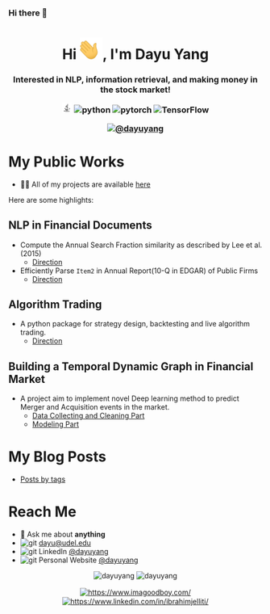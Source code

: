 ### Hi there 👋

<!--
**dayuyang1999/dayuyang1999** is a ✨ _special_ ✨ repository because its `README.md` (this file) appears on your GitHub profile.


Here are some ideas to get you started:

- 🔭 I’m Full-Stack Software Engineer
- 🌱 I’m currently learning 
- 👯 I’m looking to collaborate on ...
- 🤔 I’m looking for help with ...
- 💬 Ask me about ...
- 📫 How to reach me: 
  -
- 😄 Pronouns: ...
- ⚡ Fun fact: ...
-->




<h1 align="center">Hi <img width="45" src="waving_hand.gif">, I'm Dayu Yang </h1>
<p align="center">
</p>
<h3 align="center"> Interested in NLP, information retrieval, and making money in the stock market!
<p align="center">
 <img src="https://raw.githubusercontent.com/vorillaz/devicons/master/!SVG/java.svg" alt="JAVA" width="20" height="20"/> 
 <img src="https://img.icons8.com/color/48/000000/python.png" alt="python" width="20" height="20"/>
 <img src="https://www.vectorlogo.zone/logos/pytorch/pytorch-icon.svg" alt="pytorch"  width="20" height="20" /> 
 <img src="https://www.vectorlogo.zone/logos/tensorflow/tensorflow-icon.svg" alt="TensorFlow"  width="20" height="20" /> 

 <!-- <img src="https://img.icons8.com/color/48/000000/git.png" alt="git" width="20" height="20"/> 
 <img src="https://img.icons8.com/color/48/000000/gitlab.png" alt="gitlab" width="20" height="20"/>
 <img src="https://raw.githubusercontent.com/vorillaz/devicons/master/!SVG/jquery_logo.svg" alt="jquery" width="20" height="20" />
 <img src="https://www.vectorlogo.zone/logos/nestjs/nestjs-ar21.svg" alt="NestJS"  width="20" height="20" />
 <img src="https://img.icons8.com/plasticine/48/000000/react.png" alt="react" width="20" height="20" />
 <img src="https://img.icons8.com/color/48/000000/angularjs.png" alt="Angular" width="20" height="20"/>
 <img src="https://raw.githubusercontent.com/vorillaz/devicons/master/!SVG/dotnet.svg" alt=".Net" width="20" height="20"/>
 <img src="https://www.vectorlogo.zone/logos/golang/golang-ar21.svg" alt="Go" height="20"/>
 <img src="https://raw.githubusercontent.com/vorillaz/devicons/master/!SVG/java.svg" alt="JAVA" width="20" height="20"/> 
 <img src="https://img.icons8.com/color/48/000000/nodejs.png" alt="NodeJS" width="20" height="20"/> 
 <img src="https://www.vectorlogo.zone/logos/amazon_aws/amazon_aws-ar21.svg" width="20" height="20" /> 
 <img src="https://img.icons8.com/color/48/000000/google-cloud-platform.png" alt="google cloud"  width="20" height="20" /> 
 <img src="https://img.icons8.com/color/48/000000/azure-1.png" alt="azure"  width="20" height="20" />
 <img src="https://img.icons8.com/color/48/000000/linux.png" alt="Linux"  width="20" height="20" />
 <img src="https://img.icons8.com/color/48/000000/docker.png" alt="docker"  width="20" height="20" /> 
 <img src="https://img.icons8.com/color/48/000000/kubernetes.svg" alt="kubernetes"  width="20" height="20" /> 
 <img src="https://www.vectorlogo.zone/logos/prometheusio/prometheusio-icon.svg" alt="prometheus" width="20" height="20" /> 
 <img src="https://www.vectorlogo.zone/logos/puppet/puppet-ar21.svg" alt="puppet" width="20" height="20" /> 
 <img src="https://img.icons8.com/color/48/000000/mongodb.svg" alt="mongodb"  width="20" height="20" /> 
 <img src="https://img.icons8.com/color/48/000000/redis.svg" alt="redis"  width="20" height="20" /> 
 <img src="https://img.icons8.com/ios-filled/50/000000/mysql-logo.png" alt="mysql"  width="20" height="20" /> 
 <img src="https://img.icons8.com/color/48/000000/postgreesql.svg" alt="postgresql"  width="20" height="20" /> 
 <img src="https://img.icons8.com/color/48/000000/firebase.svg" alt="firebase"  width="20" height="20" /> 
 <img src="https://www.vectorlogo.zone/logos/apache_cassandra/apache_cassandra-ar21.svg" alt="apache cassandra"  width="20" height="20" /> 
 <img src="https://www.vectorlogo.zone/logos/influxdata/influxdata-ar21.svg" alt="influxdb"  width="20" height="20" /> 
 <img src="https://img.icons8.com/color/64/000000/oracle-logo.png" alt="oracle"  width="20" height="20" /> 
 <img src="https://img.icons8.com/color/48/000000/graphql.svg" alt="graphql"  width="20" height="20" /> 
 <img src="https://img.icons8.com/color/48/000000/jenkins.png" alt="jenkins"  width="20" height="20" /> 
 <img src="https://img.icons8.com/color/48/000000/nginx.png" alt="nginx"  width="20" height="20" />
 <img src="https://img.icons8.com/fluent/48/000000/android-os.png" alt="android"  width="20" height="20" />
 <img src="https://www.vectorlogo.zone/logos/ansible/ansible-ar21.svg" alt="ansible" height="30" /> 
 <img src="https://www.vectorlogo.zone/logos/apache_kafka/apache_kafka-ar21.svg" alt="Kafka" width="30" height="20" />
 <img src="https://www.vectorlogo.zone/logos/auth0/auth0-ar21.svg" alt="Auth0" height="20" />
 <img src="https://img.icons8.com/dusk/48/000000/babel.svg" alt="Babel" width="20" height="20" />
 <img src="https://www.vectorlogo.zone/logos/cloudbees/cloudbees-ar21.svg" alt="cloudbees" height="20" />
 <img src="https://www.vectorlogo.zone/logos/consulio/consulio-ar21.svg" alt="consul" height="30" />
 <img src="https://img.icons8.com/color/48/000000/c-plus-plus-logo.png" alt="cplusplus"  width="20" height="20" />
 <img src="https://img.icons8.com/dusk/48/000000/css3.png" alt="css3"  width="20" height="20" />
 <img src="https://img.icons8.com/color/48/000000/elasticsearch.png" alt="elasticsearch"  width="20" height="20" />
 <img src="https://www.vectorlogo.zone/logos/helmsh/helmsh-ar21.svg" alt="Helm" height="20" /> -->
</p>
<p align="center">
   <a href="https://www.linkedin.com/in/dayu-dylan-y-0b9634140/"><img src="https://img.shields.io/badge/--linkedin?label=LinkedIn&logo=LinkedIn&style=social" alt="@dayuyang" /></a>
</p>

# My Public Works
- 👨‍💻 All of my projects are available [here](https://github.com/dayuyang1999?tab=repositories)

Here are some highlights:

## NLP in Financial Documents
- Compute the Annual Search Fraction similarity as described by Lee et al. (2015)
   - [Direction](https://github.com/dayuyang1999/Compute_Annual_Search_Fraction_Similarity)
- Efficiently Parse `Item2` in Annual Report(10-Q in EDGAR) of Public Firms
  - [Direction](https://github.com/dayuyang1999/Parse_Item2)

## Algorithm Trading
- A python package for strategy design, backtesting and live algorithm trading.
  - [Direction](https://github.com/dayuyang1999/TradingBot)

## Building a Temporal Dynamic Graph in Financial Market
- A project aim to implement novel Deep learning method to predict Merger and Acquisition events in the market.
   - [Data Collecting and Cleaning Part](https://github.com/dayuyang1999/Merger_Acquisition_Data)
   - [Modeling Part](https://github.com/dayuyang1999/Merger_Acquisition_Prediction)
   


# My Blog Posts
- [Posts by tags](https://imagoodboy.com/tags/)

# Reach Me
- 💬 Ask me about **anything**
-  <img src="https://img.icons8.com/color/48/000000/email.png" alt="git" width="20" height="20"/> [dayu@udel.edu](dayu@udel.edu)
- <img src="https://img.icons8.com/color/48/000000/linkedin.png" alt="git" width="20" height="20"/> LinkedIn [@dayuyang](https://www.linkedin.com/in/dayu-dylan-y-0b9634140/)
- <img src="https://img.icons8.com/color/48/000000/domain--v1.png" alt="git" width="20" height="20"/> Personal Website [@dayuyang](https://www.imagoodboy.com)



<p align="center"> 
  <img src="https://github-readme-stats.vercel.app/api?username=dayuyang1999&show_icons=true" alt="dayuyang" />
    <img src="https://github-readme-stats.vercel.app/api/top-langs/?username=dayuyang1999&layout=compact" alt="dayuyang" />
</p>


<p align="center">
  <a href="https://www.imagoodboy.com/" target="blank"><img align="center" src="https://img.icons8.com/color/48/000000/domain--v1.png" alt="https://www.imagoodboy.com/" height="32" width="32" /></a>
<a href="https://www.linkedin.com/in/dayu-dylan-y-0b9634140/" target="blank"><img align="center" src="https://img.icons8.com/color/48/000000/linkedin.png" alt="https://www.linkedin.com/in/ibrahimjelliti/" height="32" width="32" /></a>

</p>
